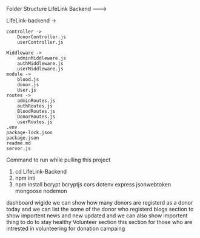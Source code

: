 Folder Structure LifeLink Backend ---> 

LifeLink-backend -> 
    
    controller -> 
        DonorController.js
        userController.js 
    
    Middleware -> 
        adminMiddleware.js
        authMiddleware.js 
        userMiddleware.js 
    module -> 
        blood.js 
        donor.js
        User.js
    routes -> 
        adminRoutes.js
        authRoutes.js
        BloodRoutes.js
        DonorRoutes.js
        userRoutes.js
    .env
    package-lock.json
    package.json
    readme.md
    server.js

Command to run while pulling this project 
1. cd LifeLink-Backend
2. npm inti 
3. npm install bcrypt bcryptjs cors dotenv express jsonwebtoken mongoose nodemon













dashboard 
    wigide
        we can show how many donors are registerd as a donor today 
        and we can list the some of the donor who registerd 
blogs section 
    to show importent news and new updated 
    and we can also show importent thing to do to stay healthy 
Volunteer section 
    this section for those who are intrested in volunteering for donation campaing 
